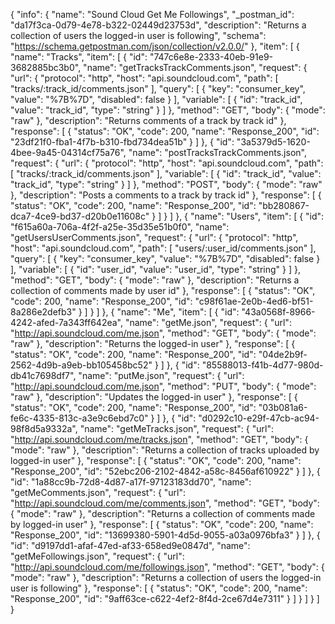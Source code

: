 {
  "info": {
    "name": "Sound Cloud Get Me Followings",
    "_postman_id": "da17f3ca-0d79-4e78-b322-02449d23753d",
    "description": "Returns a collection of users the logged-in user is following",
    "schema": "https://schema.getpostman.com/json/collection/v2.0.0/"
  },
  "item": [
    {
      "name": "Tracks",
      "item": [
        {
          "id": "747c6e8e-2333-40eb-91e9-3682885bc3b0",
          "name": "getTracksTrackComments.json",
          "request": {
            "url": {
              "protocol": "http",
              "host": "api.soundcloud.com",
              "path": [
                "tracks/:track_id/comments.json"
              ],
              "query": [
                {
                  "key": "consumer_key",
                  "value": "%7B%7D",
                  "disabled": false
                }
              ],
              "variable": [
                {
                  "id": "track_id",
                  "value": "track_id",
                  "type": "string"
                }
              ]
            },
            "method": "GET",
            "body": {
              "mode": "raw"
            },
            "description": "Returns comments of a track by track id"
          },
          "response": [
            {
              "status": "OK",
              "code": 200,
              "name": "Response_200",
              "id": "23df21f0-fba1-4f7b-b310-fbd734dea51b"
            }
          ]
        },
        {
          "id": "3a5379d5-1620-4bee-9a45-04314cf75a76",
          "name": "postTracksTrackComments.json",
          "request": {
            "url": {
              "protocol": "http",
              "host": "api.soundcloud.com",
              "path": [
                "tracks/:track_id/comments.json"
              ],
              "variable": [
                {
                  "id": "track_id",
                  "value": "track_id",
                  "type": "string"
                }
              ]
            },
            "method": "POST",
            "body": {
              "mode": "raw"
            },
            "description": "Posts a comments to a track by track id"
          },
          "response": [
            {
              "status": "OK",
              "code": 200,
              "name": "Response_200",
              "id": "bb280867-dca7-4ce9-bd37-d20b0e11608c"
            }
          ]
        }
      ]
    },
    {
      "name": "Users",
      "item": [
        {
          "id": "f615a60a-706a-4f2f-a25e-35d35e51b0f0",
          "name": "getUsersUserComments.json",
          "request": {
            "url": {
              "protocol": "http",
              "host": "api.soundcloud.com",
              "path": [
                "users/:user_id/comments.json"
              ],
              "query": [
                {
                  "key": "consumer_key",
                  "value": "%7B%7D",
                  "disabled": false
                }
              ],
              "variable": [
                {
                  "id": "user_id",
                  "value": "user_id",
                  "type": "string"
                }
              ]
            },
            "method": "GET",
            "body": {
              "mode": "raw"
            },
            "description": "Returns a collection of comments made by user id"
          },
          "response": [
            {
              "status": "OK",
              "code": 200,
              "name": "Response_200",
              "id": "c98f61ae-2e0b-4ed6-bf51-8a286e2defb3"
            }
          ]
        }
      ]
    },
    {
      "name": "Me",
      "item": [
        {
          "id": "43a0568f-8966-4242-afed-7a343ff642ea",
          "name": "getMe.json",
          "request": {
            "url": "http://api.soundcloud.com/me.json",
            "method": "GET",
            "body": {
              "mode": "raw"
            },
            "description": "Returns the logged-in user"
          },
          "response": [
            {
              "status": "OK",
              "code": 200,
              "name": "Response_200",
              "id": "04de2b9f-2562-4d9b-a9eb-bb105458bc52"
            }
          ]
        },
        {
          "id": "85588013-f41b-4d77-980d-db41c7698df7",
          "name": "putMe.json",
          "request": {
            "url": "http://api.soundcloud.com/me.json",
            "method": "PUT",
            "body": {
              "mode": "raw"
            },
            "description": "Updates the logged-in user"
          },
          "response": [
            {
              "status": "OK",
              "code": 200,
              "name": "Response_200",
              "id": "03b081a6-fe6c-4335-813c-a3e9c6ebd7c0"
            }
          ]
        },
        {
          "id": "d0292c10-e29f-47cb-ac94-98f8d5a9332a",
          "name": "getMeTracks.json",
          "request": {
            "url": "http://api.soundcloud.com/me/tracks.json",
            "method": "GET",
            "body": {
              "mode": "raw"
            },
            "description": "Returns a collection of tracks uploaded by logged-in user"
          },
          "response": [
            {
              "status": "OK",
              "code": 200,
              "name": "Response_200",
              "id": "52ebc206-2102-4842-a58c-8456af610922"
            }
          ]
        },
        {
          "id": "1a88cc9b-72d8-4d87-a17f-97123183dd70",
          "name": "getMeComments.json",
          "request": {
            "url": "http://api.soundcloud.com/me/comments.json",
            "method": "GET",
            "body": {
              "mode": "raw"
            },
            "description": "Returns a collection of comments made by logged-in user"
          },
          "response": [
            {
              "status": "OK",
              "code": 200,
              "name": "Response_200",
              "id": "13699380-5901-4d5d-9055-a03a0976bfa3"
            }
          ]
        },
        {
          "id": "d9197dd1-afaf-47ed-af33-658ed9e0847d",
          "name": "getMeFollowings.json",
          "request": {
            "url": "http://api.soundcloud.com/me/followings.json",
            "method": "GET",
            "body": {
              "mode": "raw"
            },
            "description": "Returns a collection of users the logged-in user is following"
          },
          "response": [
            {
              "status": "OK",
              "code": 200,
              "name": "Response_200",
              "id": "9aff63ce-c622-4ef2-8f4d-2ce67d4e7311"
            }
          ]
        }
      ]
    }
  ]
}